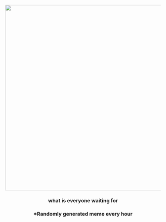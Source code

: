 <p align="center">
        <img src="https://i.redd.it/pfu8vx5e0cz81.jpg" width="600" height="600">
        </p>
        <h3 align="center">what is everyone waiting for</h3>
        <h3 align="center">*Randomly generated meme every hour</h3>
    